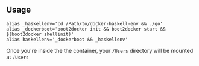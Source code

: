 ## Usage

```
alias _haskellenv='cd /Path/to/docker-haskell-env && ./go'
alias _dockerboot='boot2docker init && boot2docker start && $(boot2docker shellinit)'
alias haskellenv='_dockerboot && _haskellenv'
```

Once you're inside the the container, your `/Users` directory will be mounted at `/Users`